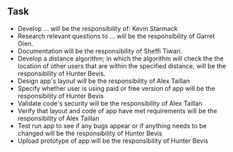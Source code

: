 ## Task 

* Develop ... will be the responsibility of: Kevin Starmack
* Research relevant questions to ... will be the responsibility of Garret Oien.
* Documentation will be the responsibility of Sheffi Tiwari.
* Develop a distance algorithm; in which the algorithm will check the the location of other users that are within the specified distance, will be the responsibility of Hunter Bevis.
* Design app's layout will be the responsibility of Alex Taillan
* Specify whether user is using paid or free version of app will be the responsibility of Hunter Bevis
* Validate code's security will be the responsibility of Alex Taillan
* Verify that layout and code of app have met requirements will be the responsibility of Alex Taillan
* Test run app to see if any bugs appear or if anything needs to be changed will be the responsibility of Hunter Bevis
* Upload prototype of app will be the responsibility of Hunter Bevis
